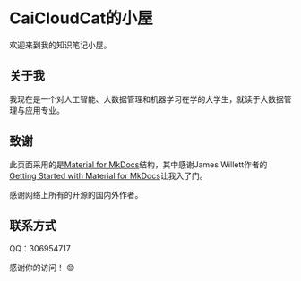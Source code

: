 # CaiCloudCat的小屋

欢迎来到我的知识笔记小屋。


## 关于我
我现在是一个对人工智能、大数据管理和机器学习在学的大学生，就读于大数据管理与应用专业。


## 致谢
此页面采用的是[Material for MkDocs](https://squidfunk.github.io/mkdocs-material/)结构，其中感谢James Willett作者的[Getting Started with Material for MkDocs](https://jameswillett.dev/getting-started-with-material-for-mkdocs/)让我入了门。


感谢网络上所有的开源的国内外作者。

## 联系方式
QQ：306954717


感谢你的访问！ 😊